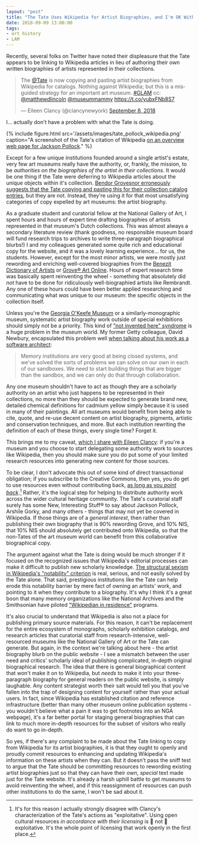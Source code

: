 ```yaml
---
layout: "post"
title: "The Tate Uses Wikipedia for Artist Biographies, and I'm OK With It"
date: 2018-09-09 13:00:00
tags:
- art history
- LAM
---
```


Recently, several folks on Twitter have noted their displeasure that the Tate appears to be linking to Wikipedia articles in lieu of authoring their own written biographies of artists represented in their collections.

<blockquote class="twitter-tweet" data-partner="tweetdeck"><p lang="en" dir="ltr">The <a href="https://twitter.com/Tate?ref_src=twsrc%5Etfw">@Tate</a> is now copying and pasting artist biographies from Wikipedia for catalogs. Nothing against Wikipedia; but this is a misguided strategy for an important art museum. <a href="https://twitter.com/hashtag/GLAM?src=hash&amp;ref_src=twsrc%5Etfw">#GLAM</a> cc: <a href="https://twitter.com/matthewdlincoln?ref_src=twsrc%5Etfw">@matthewdlincoln</a> <a href="https://twitter.com/museummammy?ref_src=twsrc%5Etfw">@museummammy</a> <a href="https://t.co/yubxFNb8S7">https://t.co/yubxFNb8S7</a></p>&mdash; Eileen Clancy (@clancynewyork) <a href="https://twitter.com/clancynewyork/status/1038547334399971328?ref_src=twsrc%5Etfw">September 8, 2018</a></blockquote>
<script async src="https://platform.twitter.com/widgets.js" charset="utf-8"></script>

I... actually don't have a problem with what the Tate is doing.

{% include figure.html src='/assets/images/tate_pollock_wikipedia.png' caption="A screenshot of the Tate's citation of Wikipedia [on an overview web page for Jackson Pollock](https://www.tate.org.uk/art/artists/jackson-pollock-1785)." %}

Except for a few unique institutions founded around a single artist's estate, very few art museums really have the authority, or, frankly, the mission, to be _authorities on the biographies of the artist in their collections_.
It would be one thing if the Tate were deferring to Wikipedia articles about the unique objects within it's collection.
[Bendor Grovesnor erroneously suggests that the Tate copying and pasting this for their collection catalog entries](https://twitter.com/arthistorynews/status/1038383135556358144), but they are not.
Instead, they're using it for that most unsatisfying categories of copy expelled by art museums: the artist biography.

As a graduate student and curatorial fellow at the National Gallery of Art, I spent hours and hours of expert time drafting biographies of artists represented in that museum's Dutch collections.
This was almost always a secondary literature review (thank goodness, no responsible museum board will fund research trips to archives to write three-paragraph biographical blurbs!)
I and my colleagues generated some quite rich and educational copy for the website, and it was a lovely learning experience... for us, the students.
However, except for the most minor artists, we were mostly just rewording and enriching well-covered biographies from the [Benezit Dictionary of Artists](http://www.oxfordartonline.com/benezit) or [Grove® Art Online](http://www.oxfordartonline.com/groveart).
Hours of expert research time was basically spent reinventing the wheel - something that absolutely did _not_ have to be done for ridiculously well-biographied artists like Rembrandt.
Any one of these hours could have been better applied researching and communicating what _was_ unique to our museum: the specific objects in the collection itself.

Unless you're the [Georgia O'Keefe Museum](https://www.okeeffemuseum.org/) or a similarly-monographic museum, systematic artist biography work outside of special exhibitions should simply not be a priority.
This kind of ["not invented here" syndrome](https://en.wikipedia.org/wiki/Not_invented_here) is a huge problem in the museum world.
My former Getty colleague, David Newbury, encapsulated this problem well [when talking about his work as a software architect](http://blogs.getty.edu/iris/a-conversation-with-the-gettys-new-software-and-data-architect):

>Memory institutions are very good at being closed systems, and we’ve solved the sorts of problems we can solve on our own in each of our sandboxes.
>We need to start building things that are bigger than the sandbox, and we can only do that through collaboration.

Any one museum shouldn't have to act as though they are a scholarly authority on an artist who just happens to be represented in their collections, no more than they should be expected to generate brand new, detailed chemical definitions for cadmium yellow simply because it is used in many of their paintings.
All art museums would benefit from being able to cite, quote, and re-use decent content on artist biography, pigments, artistic and conservation techniques, and more.
But each institution rewriting the definition of each of these things, every single time?
Forget it.

This brings me to my caveat, [which I share with Eileen Clancy](https://twitter.com/clancynewyork/status/1038557959247351809): if you're a museum and you choose to start delegating some authority work to sources like Wikipedia, then you should make sure you do put some of your limited research resources into generating new content for those sources.

[^exploit]: It's for this reason I actually strongly disagree with Clancy's characterization of the Tate's actions as "exploitative". Using open cultural resources _in accordance with their licensing_ is 👏 not 👏 exploitative. It's the whole point of licensing that work openly in the first place.

To be clear, I don't advocate this out of some kind of direct transactional obligation;
if you subscribe to the Creative Commons, then yes, you do get to use resources even without contributing back, [as long as you _point back_](https://twitter.com/matthewdlincoln/status/1038787600457379841).[^exploit]
Rather, it's the logical step for helping to distribute authority work across the wider cultural heritage community.
The Tate's curatorial staff surely has some New, Interesting Stuff® to say about Jackson Pollock, Arshile Gorky, and many others - things that may not yet be covered in Wikipedia.
If those things are of a _general interest_, then rather than publishing their own biography that is 90% rewording Grove, and 10% NIS, that 10% NIS should absolutely get contributed onto Wikipedia, so that the non-Tates of the art museum world can benefit from this collaborative biographical copy.

The argument against what the Tate is doing would be much stronger if it focused on the recognized issues that Wikipedia's editorial processes can make it difficult to publish new scholarly knowledge.
[The structural sexism in Wikipedia's "notability" criterion](https://www.theatlantic.com/technology/archive/2015/10/how-wikipedia-is-hostile-to-women/411619/) is real, serious, and not easily solved by the Tate alone.
That said, prestigious institutions like the Tate can help erode this notability barrier by mere fact of owning an artists' work, and pointing to it when they contribute to a biography.
It's why I think it's a great boon that many memory organizations like the National Archives and the Smithsonian have piloted ["Wikipedian in residence"](https://www.smithsonianmag.com/smithsonian-institution/how-many-women-does-it-take-to-change-wikipedia-171400755/) programs.

It's also crucial to understand that Wikipedia is also not a place for publishing primary source materials.
For this reason, it can't be replacement for the entire ecosystem of monographs, scholarly exhibition catalogs, and research articles that curatorial staff from research-intensive, well-resourced museums like the National Gallery of Art or the Tate can generate.
But again, in the context we're talking about here - the artist biography blurb on the public website - I see a mismatch between the user need and critics' scholarly ideal of publishing complicated, in-depth original biographical research.
The idea that there is general biographical content that won't make it on to Wikipedia, but *needs* to make it into your three-paragraph biography for general readers on the public website, is simply laughable.
Any content strategist worth their salt would tell you that you've fallen into the trap of designing content for yourself rather than your actual users.
In fact, since Wikipedia has established citation and reference infrastructure (better than many other museum online publication systems - you wouldn't believe what a pain it was to get footnotes into an NGA webpage), it's a far better portal for staging general biographies that can link to much more in-depth resources for the subset of visitors who really do want to go in-depth.

So yes, if there's any complaint to be made about the Tate linking to copy from Wikipedia for its artist biographies, it is that they ought to openly and proudly commit resources to enhancing and updating Wikipedia's information on these artists when they can.
But it doesn't pass the sniff test to argue that the Tate should be committing resources to rewording existing artist biographies just so that they can have their own, _special_ text made just for the Tate website.
It's already a harsh uphill battle to get museums to avoid reinventing the wheel, and if this reassignment of resources can push other institutions to do the same, I won't be sad about it.
